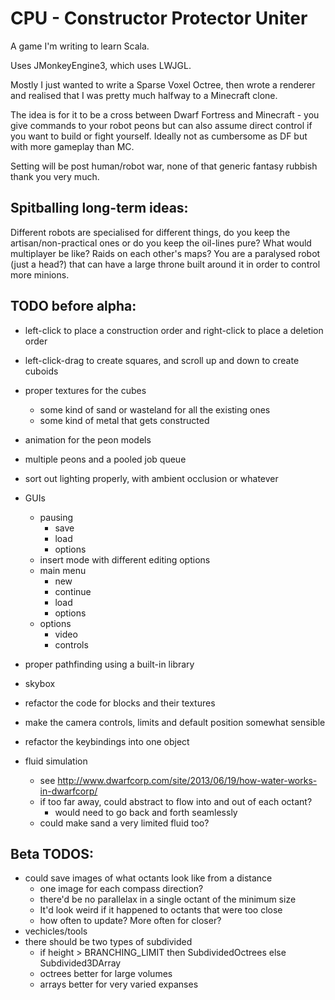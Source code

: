 # CPU - Constructor Protector Uniter

A game I'm writing to learn Scala.

Uses JMonkeyEngine3, which uses LWJGL.

Mostly I just wanted to write a Sparse Voxel Octree, then wrote a
renderer and realised that I was pretty much halfway to a Minecraft clone.

The idea is for it to be a cross between Dwarf Fortress and Minecraft -
you give commands to your robot peons but can also assume direct control if you want to build or fight yourself.
Ideally not as cumbersome as DF but with more gameplay than MC.

Setting will be post human/robot war, none of that generic fantasy rubbish thank you very much.

## Spitballing long-term ideas:
Different robots are specialised for different things, do you keep
the artisan/non-practical ones or do you keep the oil-lines pure?
What would multiplayer be like? Raids on each other's maps?
You are a paralysed robot (just a head?) that can have a large throne built around it in order to control more minions.

## TODO before alpha:
 - left-click to place a construction order and right-click to place a deletion order
 - left-click-drag to create squares, and scroll up and down to create cuboids
 - proper textures for the cubes
   - some kind of sand or wasteland for all the existing ones
   - some kind of metal that gets constructed
 - animation for the peon models
 - multiple peons and a pooled job queue
 - sort out lighting properly, with ambient occlusion or whatever
 - GUIs
   - pausing
     - save
     - load
     - options
   - insert mode with different editing options
   - main menu
     - new
     - continue
     - load
     - options
   - options
     - video
     - controls
 - proper pathfinding using a built-in library
 - skybox
 - refactor the code for blocks and their textures
 - make the camera controls, limits and default position somewhat sensible
 - refactor the keybindings into one object

 - fluid simulation
   - see http://www.dwarfcorp.com/site/2013/06/19/how-water-works-in-dwarfcorp/
   - if too far away, could abstract to flow into and out of each octant?
     - would need to go back and forth seamlessly
   - could make sand a very limited fluid too?
   
## Beta TODOS:
 - could save images of what octants look like from a distance
   - one image for each compass direction?
   - there'd be no parallelax in a single octant of the minimum size
   - It'd look weird if it happened to octants that were too close
   - how often to update? More often for closer?
 - vechicles/tools
 - there should be two types of subdivided
   - if height > BRANCHING_LIMIT then SubdividedOctrees else Subdivided3DArray
   - octrees better for large volumes
   - arrays better for very varied expanses
 
